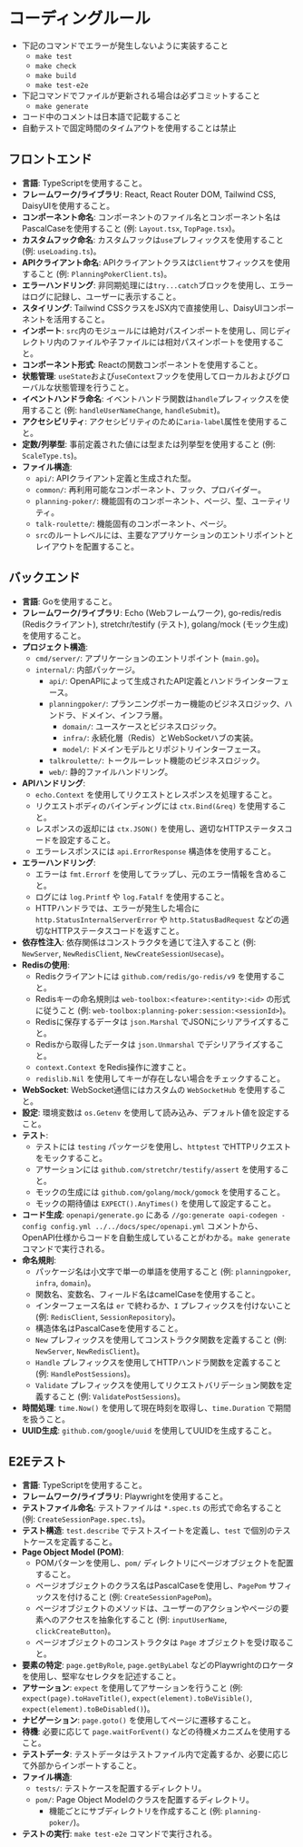 # コーディングルール

- 下記のコマンドでエラーが発生しないように実装すること
    - `make test`
    - `make check`
    - `make build`
    - `make test-e2e`
- 下記コマンドでファイルが更新される場合は必ずコミットすること
    - `make generate`
- コード中のコメントは日本語で記載すること
- 自動テストで固定時間のタイムアウトを使用することは禁止

## フロントエンド

- **言語**: TypeScriptを使用すること。
- **フレームワーク/ライブラリ**: React, React Router DOM, Tailwind CSS, DaisyUIを使用すること。
- **コンポーネント命名**: コンポーネントのファイル名とコンポーネント名はPascalCaseを使用すること (例: `Layout.tsx`, `TopPage.tsx`)。
- **カスタムフック命名**: カスタムフックは`use`プレフィックスを使用すること (例: `useLoading.ts`)。
- **APIクライアント命名**: APIクライアントクラスは`Client`サフィックスを使用すること (例: `PlanningPokerClient.ts`)。
- **エラーハンドリング**: 非同期処理には`try...catch`ブロックを使用し、エラーはログに記録し、ユーザーに表示すること。
- **スタイリング**: Tailwind CSSクラスをJSX内で直接使用し、DaisyUIコンポーネントを活用すること。
- **インポート**: `src`内のモジュールには絶対パスインポートを使用し、同じディレクトリ内のファイルや子ファイルには相対パスインポートを使用すること。
- **コンポーネント形式**: Reactの関数コンポーネントを使用すること。
- **状態管理**: `useState`および`useContext`フックを使用してローカルおよびグローバルな状態管理を行うこと。
- **イベントハンドラ命名**: イベントハンドラ関数は`handle`プレフィックスを使用すること (例: `handleUserNameChange`, `handleSubmit`)。
- **アクセシビリティ**: アクセシビリティのために`aria-label`属性を使用すること。
- **定数/列挙型**: 事前定義された値には型または列挙型を使用すること (例: `ScaleType.ts`)。
- **ファイル構造**: 
    - `api/`: APIクライアント定義と生成された型。
    - `common/`: 再利用可能なコンポーネント、フック、プロバイダー。
    - `planning-poker/`: 機能固有のコンポーネント、ページ、型、ユーティリティ。
    - `talk-roulette/`: 機能固有のコンポーネント、ページ。
    - `src`のルートレベルには、主要なアプリケーションのエントリポイントとレイアウトを配置すること。

## バックエンド

- **言語**: Goを使用すること。
- **フレームワーク/ライブラリ**: Echo (Webフレームワーク), go-redis/redis (Redisクライアント), stretchr/testify (テスト), golang/mock (モック生成) を使用すること。
- **プロジェクト構造**:
    - `cmd/server/`: アプリケーションのエントリポイント (`main.go`)。
    - `internal/`: 内部パッケージ。
        - `api/`: OpenAPIによって生成されたAPI定義とハンドラインターフェース。
        - `planningpoker/`: プランニングポーカー機能のビジネスロジック、ハンドラ、ドメイン、インフラ層。
            - `domain/`: ユースケースとビジネスロジック。
            - `infra/`: 永続化層（Redis）とWebSocketハブの実装。
            - `model/`: ドメインモデルとリポジトリインターフェース。
        - `talkroulette/`: トークルーレット機能のビジネスロジック。
        - `web/`: 静的ファイルハンドリング。
- **APIハンドリング**:
    - `echo.Context` を使用してリクエストとレスポンスを処理すること。
    - リクエストボディのバインディングには `ctx.Bind(&req)` を使用すること。
    - レスポンスの返却には `ctx.JSON()` を使用し、適切なHTTPステータスコードを設定すること。
    - エラーレスポンスには `api.ErrorResponse` 構造体を使用すること。
- **エラーハンドリング**:
    - エラーは `fmt.Errorf` を使用してラップし、元のエラー情報を含めること。
    - ログには `log.Printf` や `log.Fatalf` を使用すること。
    - HTTPハンドラでは、エラーが発生した場合に `http.StatusInternalServerError` や `http.StatusBadRequest` などの適切なHTTPステータスコードを返すこと。
- **依存性注入**: 依存関係はコンストラクタを通じて注入すること (例: `NewServer`, `NewRedisClient`, `NewCreateSessionUsecase`)。
- **Redisの使用**:
    - Redisクライアントには `github.com/redis/go-redis/v9` を使用すること。
    - Redisキーの命名規則は `web-toolbox:<feature>:<entity>:<id>` の形式に従うこと (例: `web-toolbox:planning-poker:session:<sessionId>`)。
    - Redisに保存するデータは `json.Marshal` でJSONにシリアライズすること。
    - Redisから取得したデータは `json.Unmarshal` でデシリアライズすること。
    - `context.Context` をRedis操作に渡すこと。
    - `redislib.Nil` を使用してキーが存在しない場合をチェックすること。
- **WebSocket**: WebSocket通信にはカスタムの `WebSocketHub` を使用すること。
- **設定**: 環境変数は `os.Getenv` を使用して読み込み、デフォルト値を設定すること。
- **テスト**:
    - テストには `testing` パッケージを使用し、`httptest` でHTTPリクエストをモックすること。
    - アサーションには `github.com/stretchr/testify/assert` を使用すること。
    - モックの生成には `github.com/golang/mock/gomock` を使用すること。
    - モックの期待値は `EXPECT().AnyTimes()` を使用して設定すること。
- **コード生成**: `openapi/generate.go` にある `//go:generate oapi-codegen -config config.yml ../../docs/spec/openapi.yml` コメントから、OpenAPI仕様からコードを自動生成していることがわかる。`make generate` コマンドで実行される。
- **命名規則**:
    - パッケージ名は小文字で単一の単語を使用すること (例: `planningpoker`, `infra`, `domain`)。
    - 関数名、変数名、フィールド名はcamelCaseを使用すること。
    - インターフェース名は `er` で終わるか、`I` プレフィックスを付けないこと (例: `RedisClient`, `SessionRepository`)。
    - 構造体名はPascalCaseを使用すること。
    - `New` プレフィックスを使用してコンストラクタ関数を定義すること (例: `NewServer`, `NewRedisClient`)。
    - `Handle` プレフィックスを使用してHTTPハンドラ関数を定義すること (例: `HandlePostSessions`)。
    - `Validate` プレフィックスを使用してリクエストバリデーション関数を定義すること (例: `ValidatePostSessions`)。
- **時間処理**: `time.Now()` を使用して現在時刻を取得し、`time.Duration` で期間を扱うこと。
- **UUID生成**: `github.com/google/uuid` を使用してUUIDを生成すること。

## E2Eテスト

- **言語**: TypeScriptを使用すること。
- **フレームワーク/ライブラリ**: Playwrightを使用すること。
- **テストファイル命名**: テストファイルは `*.spec.ts` の形式で命名すること (例: `CreateSessionPage.spec.ts`)。
- **テスト構造**: `test.describe` でテストスイートを定義し、`test` で個別のテストケースを定義すること。
- **Page Object Model (POM)**:
    - POMパターンを使用し、`pom/` ディレクトリにページオブジェクトを配置すること。
    - ページオブジェクトのクラス名はPascalCaseを使用し、`PagePom` サフィックスを付けること (例: `CreateSessionPagePom`)。
    - ページオブジェクトのメソッドは、ユーザーのアクションやページの要素へのアクセスを抽象化すること (例: `inputUserName`, `clickCreateButton`)。
    - ページオブジェクトのコンストラクタは `Page` オブジェクトを受け取ること。
- **要素の特定**: `page.getByRole`, `page.getByLabel` などのPlaywrightのロケータを使用し、堅牢なセレクタを記述すること。
- **アサーション**: `expect` を使用してアサーションを行うこと (例: `expect(page).toHaveTitle()`, `expect(element).toBeVisible()`, `expect(element).toBeDisabled()`)。
- **ナビゲーション**: `page.goto()` を使用してページに遷移すること。
- **待機**: 必要に応じて `page.waitForEvent()` などの待機メカニズムを使用すること。
- **テストデータ**: テストデータはテストファイル内で定義するか、必要に応じて外部からインポートすること。
- **ファイル構造**:
    - `tests/`: テストケースを配置するディレクトリ。
    - `pom/`: Page Object Modelのクラスを配置するディレクトリ。
        - 機能ごとにサブディレクトリを作成すること (例: `planning-poker/`)。
- **テストの実行**: `make test-e2e` コマンドで実行される。
